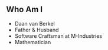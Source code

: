 ##  Who Am I

* Daan van Berkel
* Father & Husband
* Software Craftsman at M-Industries
* Mathematician